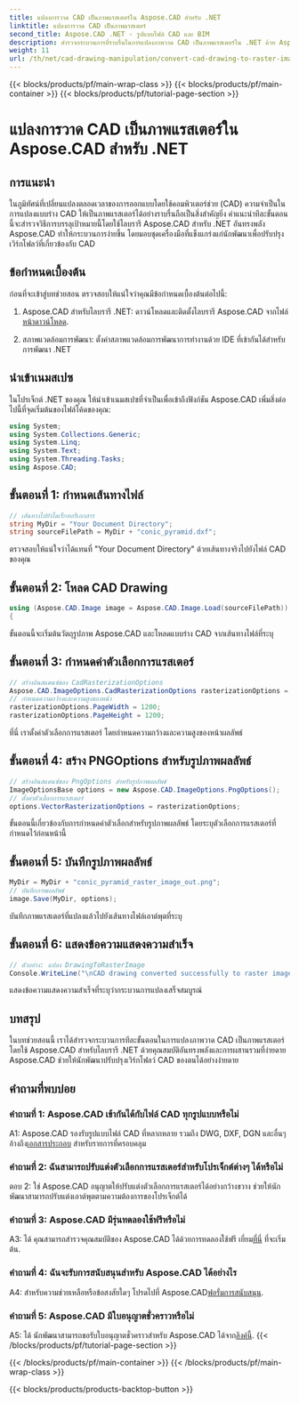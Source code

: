 ```yaml
---
title: แปลงการวาด CAD เป็นภาพแรสเตอร์ใน Aspose.CAD สำหรับ .NET
linktitle: แปลงการวาด CAD เป็นภาพแรสเตอร์
second_title: Aspose.CAD .NET - รูปแบบไฟล์ CAD และ BIM
description: สำรวจกระบวนการที่ราบรื่นในการแปลงภาพวาด CAD เป็นภาพแรสเตอร์ใน .NET ด้วย Aspose.CAD ปลดล็อกขั้นตอนการทำงานที่มีประสิทธิภาพและปรับปรุงโครงการ CAD ของคุณได้อย่างง่ายดาย
weight: 11
url: /th/net/cad-drawing-manipulation/convert-cad-drawing-to-raster-image/
---
```


{{< blocks/products/pf/main-wrap-class >}}
{{< blocks/products/pf/main-container >}}
{{< blocks/products/pf/tutorial-page-section >}}

# แปลงการวาด CAD เป็นภาพแรสเตอร์ใน Aspose.CAD สำหรับ .NET

## การแนะนำ

ในภูมิทัศน์ที่เปลี่ยนแปลงตลอดเวลาของการออกแบบโดยใช้คอมพิวเตอร์ช่วย (CAD) ความจำเป็นในการแปลงแบบร่าง CAD ให้เป็นภาพแรสเตอร์ได้อย่างราบรื่นถือเป็นสิ่งสำคัญยิ่ง คำแนะนำทีละขั้นตอนนี้จะสำรวจวิธีการบรรลุเป้าหมายนี้โดยใช้ไลบรารี Aspose.CAD สำหรับ .NET อันทรงพลัง Aspose.CAD ทำให้กระบวนการง่ายขึ้น โดยมอบชุดเครื่องมือที่แข็งแกร่งแก่นักพัฒนาเพื่อปรับปรุงเวิร์กโฟลว์ที่เกี่ยวข้องกับ CAD

## ข้อกำหนดเบื้องต้น

ก่อนที่จะเข้าสู่บทช่วยสอน ตรวจสอบให้แน่ใจว่าคุณมีข้อกำหนดเบื้องต้นต่อไปนี้:

1.  Aspose.CAD สำหรับไลบรารี .NET: ดาวน์โหลดและติดตั้งไลบรารี Aspose.CAD จากไฟล์[หน้าดาวน์โหลด](https://releases.aspose.com/cad/net/).

2. สภาพแวดล้อมการพัฒนา: ตั้งค่าสภาพแวดล้อมการพัฒนาการทำงานด้วย IDE ที่เข้ากันได้สำหรับการพัฒนา .NET

## นำเข้าเนมสเปซ

ในโปรเจ็กต์ .NET ของคุณ ให้นำเข้าเนมสเปซที่จำเป็นเพื่อเข้าถึงฟังก์ชัน Aspose.CAD เพิ่มสิ่งต่อไปนี้ที่จุดเริ่มต้นของไฟล์โค้ดของคุณ:

```csharp
using System;
using System.Collections.Generic;
using System.Linq;
using System.Text;
using System.Threading.Tasks;
using Aspose.CAD;
```

## ขั้นตอนที่ 1: กำหนดเส้นทางไฟล์

```csharp
// เส้นทางไปยังไดเร็กทอรีเอกสาร
string MyDir = "Your Document Directory";
string sourceFilePath = MyDir + "conic_pyramid.dxf";
```

ตรวจสอบให้แน่ใจว่าได้แทนที่ "Your Document Directory" ด้วยเส้นทางจริงไปยังไฟล์ CAD ของคุณ

## ขั้นตอนที่ 2: โหลด CAD Drawing

```csharp
using (Aspose.CAD.Image image = Aspose.CAD.Image.Load(sourceFilePath))
{
```

ขั้นตอนนี้จะเริ่มต้นวัตถุรูปภาพ Aspose.CAD และโหลดแบบร่าง CAD จากเส้นทางไฟล์ที่ระบุ

## ขั้นตอนที่ 3: กำหนดค่าตัวเลือกการแรสเตอร์

```csharp
// สร้างอินสแตนซ์ของ CadRasterizationOptions
Aspose.CAD.ImageOptions.CadRasterizationOptions rasterizationOptions = new Aspose.CAD.ImageOptions.CadRasterizationOptions();
// กำหนดความกว้างและความสูงของหน้า
rasterizationOptions.PageWidth = 1200;
rasterizationOptions.PageHeight = 1200;
```

ที่นี่ เราตั้งค่าตัวเลือกการแรสเตอร์ โดยกำหนดความกว้างและความสูงของหน้าผลลัพธ์

## ขั้นตอนที่ 4: สร้าง PNGOptions สำหรับรูปภาพผลลัพธ์

```csharp
// สร้างอินสแตนซ์ของ PngOptions สำหรับรูปภาพผลลัพธ์
ImageOptionsBase options = new Aspose.CAD.ImageOptions.PngOptions();
// ตั้งค่าตัวเลือกการแรสเตอร์
options.VectorRasterizationOptions = rasterizationOptions;
```

ขั้นตอนนี้เกี่ยวข้องกับการกำหนดค่าตัวเลือกสำหรับรูปภาพผลลัพธ์ โดยระบุตัวเลือกการแรสเตอร์ที่กำหนดไว้ก่อนหน้านี้

## ขั้นตอนที่ 5: บันทึกรูปภาพผลลัพธ์

```csharp
MyDir = MyDir + "conic_pyramid_raster_image_out.png";
// บันทึกภาพผลลัพธ์
image.Save(MyDir, options);
```

บันทึกภาพแรสเตอร์ที่แปลงแล้วไปยังเส้นทางไฟล์เอาต์พุตที่ระบุ

## ขั้นตอนที่ 6: แสดงข้อความแสดงความสำเร็จ

```csharp
// ตัวอย่าง: แปลง DrawingToRasterImage
Console.WriteLine("\nCAD drawing converted successfully to raster image format.\nFile saved at " + MyDir);
```

แสดงข้อความแสดงความสำเร็จที่ระบุว่ากระบวนการแปลงเสร็จสมบูรณ์

## บทสรุป

ในบทช่วยสอนนี้ เราได้สำรวจกระบวนการทีละขั้นตอนในการแปลงภาพวาด CAD เป็นภาพแรสเตอร์โดยใช้ Aspose.CAD สำหรับไลบรารี .NET ด้วยคุณสมบัติอันทรงพลังและการผสานรวมที่ง่ายดาย Aspose.CAD ช่วยให้นักพัฒนาปรับปรุงเวิร์กโฟลว์ CAD ของตนได้อย่างง่ายดาย

## คำถามที่พบบ่อย

### คำถามที่ 1: Aspose.CAD เข้ากันได้กับไฟล์ CAD ทุกรูปแบบหรือไม่

A1: Aspose.CAD รองรับรูปแบบไฟล์ CAD ที่หลากหลาย รวมถึง DWG, DXF, DGN และอื่นๆ อ้างถึง[เอกสารประกอบ](https://reference.aspose.com/cad/net/) สำหรับรายการที่ครอบคลุม

### คำถามที่ 2: ฉันสามารถปรับแต่งตัวเลือกการแรสเตอร์สำหรับโปรเจ็กต์ต่างๆ ได้หรือไม่

ตอบ 2: ใช่ Aspose.CAD อนุญาตให้ปรับแต่งตัวเลือกการแรสเตอร์ได้อย่างกว้างขวาง ช่วยให้นักพัฒนาสามารถปรับแต่งเอาต์พุตตามความต้องการของโปรเจ็กต์ได้

### คำถามที่ 3: Aspose.CAD มีรุ่นทดลองใช้ฟรีหรือไม่

 A3: ได้ คุณสามารถสำรวจคุณสมบัติของ Aspose.CAD ได้ด้วยการทดลองใช้ฟรี เยี่ยม[ที่นี่](https://releases.aspose.com/) ที่จะเริ่มต้น.

### คำถามที่ 4: ฉันจะรับการสนับสนุนสำหรับ Aspose.CAD ได้อย่างไร

 A4: สำหรับความช่วยเหลือหรือข้อสงสัยใดๆ โปรดไปที่ Aspose.CAD[ฟอรั่มการสนับสนุน](https://forum.aspose.com/c/cad/19).

### คำถามที่ 5: Aspose.CAD มีใบอนุญาตชั่วคราวหรือไม่
 
 A5: ได้ นักพัฒนาสามารถขอรับใบอนุญาตชั่วคราวสำหรับ Aspose.CAD ได้จาก[ลิงค์นี้](https://purchase.aspose.com/temporary-license/).
{{< /blocks/products/pf/tutorial-page-section >}}

{{< /blocks/products/pf/main-container >}}
{{< /blocks/products/pf/main-wrap-class >}}

{{< blocks/products/products-backtop-button >}}
